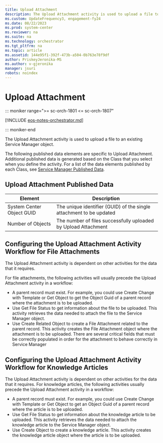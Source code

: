 ```yaml
---
title: Upload Attachment
description: The Upload Attachment activity is used to upload a file to an existing Service Manager object.
ms.custom: UpdateFrequency3, engagement-fy24
ms.date: 08/22/2023
ms.prod: system-center
ms.reviewer: na
ms.suite: na
ms.technology: orchestrator
ms.tgt_pltfrm: na
ms.topic: article
ms.assetid: 144e95f1-392f-473b-a504-0b763e78f9df
author: PriskeyJeronika-MS
ms.author: v-gjeronika
manager: jsuri
robots: noindex
---
```

# Upload Attachment

::: moniker range=">= sc-orch-1801 <= sc-orch-1807"

[!INCLUDE [eos-notes-orchestrator.md](../includes/eos-notes-orchestrator.md)]

::: moniker-end

The Upload Attachment activity is used to upload a file to an existing Service Manager object.

The following published data elements are specific to Upload Attachment. Additional published data is generated based on the Class that you select when you define the activity. For a list of the data elements published by each Class, see [Service Manager Published Data](service-manager-published-data.md).

## Upload Attachment Published Data

| Element  |Description   |
|---------------------------|---------------------------------------------------------------------|
| System Center Object GUID | The unique identifier (GUID) of the single attachment to be updated |
| Number of Objects   | The number of files successfully uploaded by Upload Attachment   |

## Configuring the Upload Attachment Activity Workflow for File Attachments

The Upload Attachment activity is dependent on other activities for the data that it requires.

For file attachments, the following activities will usually precede the Upload Attachment activity in a workflow:

-   A parent record must exist. For example, you could use Create Change with Template or Get Object to get the Object Guid of a parent record where the attachment is to be uploaded.
-   Use Get File Status to get information about the file to be uploaded. This activity retrieves the data needed to attach the file to the Service Manager object.
-   Use Create Related Object to create a File Attachment related to the parent record. This activity creates the File Attachment object where the attachment is to be uploaded. There are several critical fields that must be correctly populated in order for the attachment to behave correctly in Service Manager

## Configuring the Upload Attachment Activity Workflow for Knowledge Articles

The Upload Attachment activity is dependent on other activities for the data that it requires. For knowledge articles, the following activities usually precede the Upload Attachment activity in a workflow:

-   A parent record must exist. For example, you could use Create Change with Template or Get Object to get an Object Guid of a parent record where the article is to be uploaded.
-   Use Get File Status to get information about the knowledge article to be uploaded. This activity retrieves the data needed to attach the knowledge article to the Service Manager object.
-   Use Create Object to create a knowledge article. This activity creates the knowledge article object where the article is to be uploaded.
